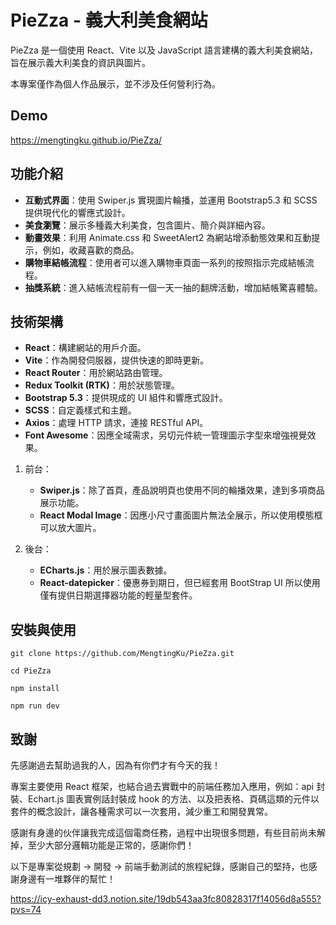 # PieZza - 義大利美食網站

PieZza 是一個使用 React、Vite 以及 JavaScript 語言建構的義大利美食網站，旨在展示義大利美食的資訊與圖片。

本專案僅作為個人作品展示，並不涉及任何營利行為。

## Demo

https://mengtingku.github.io/PieZza/

## 功能介紹

-   **互動式界面**：使用 Swiper.js 實現圖片輪播，並運用 Bootstrap5.3 和 SCSS 提供現代化的響應式設計。
-   **美食瀏覽**：展示多種義大利美食，包含圖片、簡介與詳細內容。
-   **動畫效果**：利用 Animate.css 和 SweetAlert2 為網站增添動態效果和互動提示，例如，收藏喜歡的商品。
-   **購物車結帳流程**：使用者可以進入購物車頁面一系列的按照指示完成結帳流程。
-   **抽獎系統**：進入結帳流程前有一個一天一抽的翻牌活動，增加結帳驚喜體驗。

## 技術架構

-   **React**：構建網站的用戶介面。
-   **Vite**：作為開發伺服器，提供快速的即時更新。
-   **React Router**：用於網站路由管理。
-   **Redux Toolkit (RTK)**：用於狀態管理。
-   **Bootstrap 5.3**：提供現成的 UI 組件和響應式設計。
-   **SCSS**：自定義樣式和主題。
-   **Axios**：處理 HTTP 請求，連接 RESTful API。
-   **Font Awesome**：因應全域需求，另切元件統一管理圖示字型來增強視覺效果。

1. 前台：

    - **Swiper.js**：除了首頁，產品說明頁也使用不同的輪播效果，達到多項商品展示功能。
    - **React Modal Image**：因應小尺寸畫面圖片無法全展示，所以使用模態框可以放大圖片。

2. 後台：
    - **ECharts.js**：用於展示圖表數據。
    - **React-datepicker**：優惠券到期日，但已經套用 BootStrap UI 所以使用僅有提供日期選擇器功能的輕量型套件。

## 安裝與使用

```
git clone https://github.com/MengtingKu/PieZza.git

cd PieZza

npm install

npm run dev
```

## 致謝

先感謝過去幫助過我的人，因為有你們才有今天的我！

專案主要使用 React 框架，也結合過去實戰中的前端任務加入應用，例如：api 封裝、Echart.js 圖表實例話封裝成 hook 的方法、以及把表格、頁碼這類的元件以套件的概念設計，讓各種需求可以一次套用，減少重工和開發異常。

感謝有身邊的伙伴讓我完成這個電商任務，過程中出現很多問題，有些目前尚未解掉，至少大部分邏輯功能是正常的，感謝你們！

以下是專案從規劃 -> 開發 -> 前端手動測試的旅程紀錄，感謝自己的堅持，也感謝身邊有一堆夥伴的幫忙！

https://icy-exhaust-dd3.notion.site/19db543aa3fc80828317f14056d8a555?pvs=74
